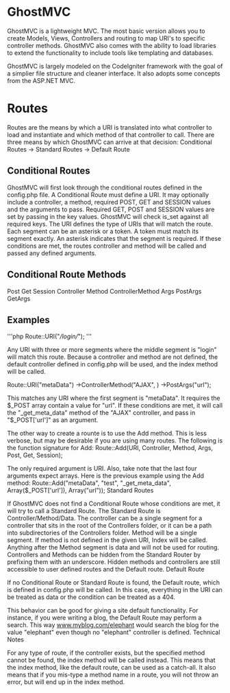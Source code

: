 GhostMVC
========

GhostMVC is a lightweight MVC. The most basic version allows you to create Models, Views, Controllers and routing to map URI's to specific controller methods. GhostMVC also comes with the ability to load libraries to extend the functionality to include tools like templating and databases.

GhostMVC is largely modeled on the CodeIgniter framework with the goal of a simplier file structure and cleaner interface. It also adopts some concepts from the ASP.NET MVC.

Routes
======

Routes are the means by which a URI is translated into what controller to load and instantiate and which method of that controller to call. There are three means by which GhostMVC can arrive at that decision:
Conditional Routes -> Standard Routes -> Default Route

Conditional Routes
------------------

GhostMVC will first look through the conditional routes defined in the config.php file. A Conditional Route must define a URI. It may optionally include a controller, a method, required POST, GET and SESSION values and the arguments to pass. Required GET, POST and SESSION values are set by passing in the key values. GhostMVC will check is_set against all required keys. The URI defines the type of URIs that will match the route. Each segment can be an asterisk or a token. A token must match its segment exactly. An asterisk indicates that the segment is required. If these conditions are met, the routes controller and method will be called and passed any defined arguments.

Conditional Route Methods
-------------------------

Post
Get
Session
Controller
Method
ControllerMethod
Args
PostArgs
GetArgs


Examples
--------
'''php
Route::URI("*/login/*");
'''

Any URI with three or more segments where the middle segment is "login" will match this route. Because a controller and method are not defined, the default controller defined in config.php will be used, and the index method will be called.

Route::URI("metaData")
  ->ControllerMethod("AJAX", )
  ->PostArgs("url");

This matches any URI where the first segment is "metaData". It requires the $_POST array contain a value for "url". If these conditions are met, it will call the "_get_meta_data" method of the "AJAX" controller, and pass in "$_POST['url']" as an argument.

The other way to create a rounte is to use the Add method. This is less verbose, but may be desirable if you are using many routes. The following is the function signature for Add:
Route::Add(URI, Controller, Method, Args, Post, Get, Session);

The only required argument is URI. Also, take note that the last four arguments expect arrays. Here is the previous example using the Add method:
Route::Add("metaData", "test", "_get_meta_data", Array($_POST['url']), Array("url"));
Standard Routes

If GhostMVC does not find a Conditional Route whose conditions are met, it will try to call a Standard Route. The Standard Route is Controller/Method/Data. The controller can be a single segment for a controller that sits in the root of the Controllers folder, or it can be a path into subdirectories of the Controllers folder. Method will be a single segment. If method is not defined in the given URI, Index will be called. Anything after the Method segment is data and will not be used for routing. Controllers and Methods can be hidden from the Standard Router by prefixing them with an underscore. Hidden methods and controllers are still accessible to user defined routes and the Default route.
Default Route

If no Conditional Route or Standard Route is found, the Default route, which is defined in config.php will be called. In this case, everything in the URI can be treated as data or the condition can be treated as a 404.

This behavior can be good for giving a site default functionality. For instance, if you were writing a blog, the Default Route may perform a search. This way www.myblog.com/elephant would search the blog for the value "elephant" even though no "elephant" controller is defined.
Technical Notes

For any type of route, if the controller exists, but the specified method cannot be found, the index method will be called instead. This means that the index method, like the default route, can be used as a catch-all. It also means that if you mis-type a method name in a route, you will not throw an error, but will end up in the index method.